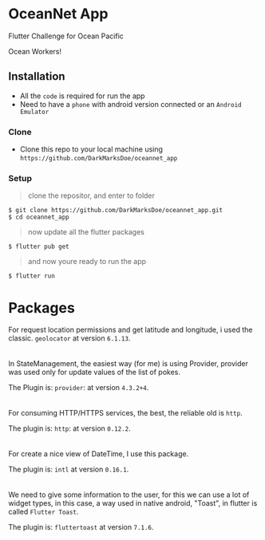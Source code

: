 # OceanNet App

Flutter Challenge for Ocean Pacific

Ocean Workers!

## Installation

- All the `code` is required for run the app
- Need to have a `phone` with android version connected or an `Android Emulator`

### Clone

- Clone this repo to your local machine using `https://github.com/DarkMarksDoe/oceannet_app`

### Setup

> clone the repositor, and enter to folder

```shell
$ git clone https://github.com/DarkMarksDoe/oceannet_app.git
$ cd oceannet_app
```

> now update all the flutter packages
```shell
$ flutter pub get
```
> and now youre ready to run the app
```shell
$ flutter run
```

# Packages
For request location permissions and get latitude and longitude, i used the classic.
`geolocator` at version `6.1.13`.
<br><br><br>
In StateManagement, the easiest way (for me) is using Provider, provider was used only for update values of the list of pokes.

The Plugin is:
`provider`: at version `4.3.2+4`.
<br><br><br>
For consuming HTTP/HTTPS services, the best, the reliable old is `http`. 

The plugin is:
 `http`: at version `0.12.2`.
<br><br><br>
For create a nice view of DateTime, I use this package.

The plugin is: `intl` at version `0.16.1`.
<br><br><br>
We need to give some information to the user, for this we can use a lot of widget types, in this case, a way used in native android, "Toast", in flutter is called `Flutter Toast`.

The plugin is: `fluttertoast` at version `7.1.6`.